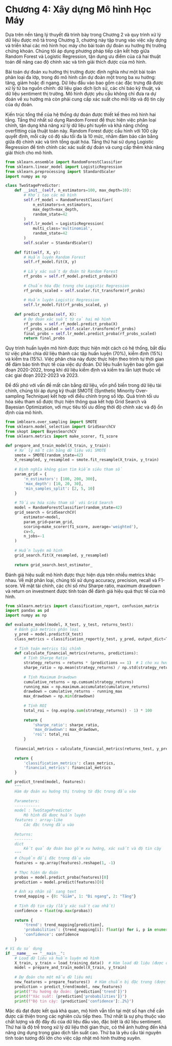 # Chương 4: Xây dựng Mô hình Học Máy

Dựa trên nền tảng lý thuyết đã trình bày trong Chương 2 và quy trình xử lý dữ liệu được mô tả trong Chương 3, chương này tập trung vào việc xây dựng và triển khai các mô hình học máy cho bài toán dự đoán xu hướng thị trường chứng khoán. Chúng tôi áp dụng phương pháp tiếp cận kết hợp giữa Random Forest và Logistic Regression, tận dụng ưu điểm của cả hai thuật toán để nâng cao độ chính xác và tính giải thích được của mô hình.

Bài toán dự đoán xu hướng thị trường được định nghĩa như một bài toán phân loại đa lớp, trong đó mô hình cần dự đoán một trong ba xu hướng: tăng, giảm hoặc đi ngang. Dữ liệu đầu vào bao gồm các đặc trưng đã được xử lý từ ba nguồn chính: dữ liệu giao dịch lịch sử, các chỉ báo kỹ thuật, và dữ liệu sentiment thị trường. Mô hình được yêu cầu không chỉ đưa ra dự đoán về xu hướng mà còn phải cung cấp xác suất cho mỗi lớp và độ tin cậy của dự đoán.

Kiến trúc tổng thể của hệ thống dự đoán được thiết kế theo mô hình hai tầng. Tầng thứ nhất sử dụng Random Forest để thực hiện việc phân loại chính, tận dụng khả năng xử lý dữ liệu phi tuyến và khả năng chống overfitting của thuật toán này. Random Forest được cấu hình với 100 cây quyết định, mỗi cây có độ sâu tối đa là 10 mức, nhằm đảm bảo cân bằng giữa độ chính xác và tính tổng quát hóa. Tầng thứ hai sử dụng Logistic Regression để tinh chỉnh các xác suất dự đoán và cung cấp thêm khả năng giải thích cho mô hình.

```python
from sklearn.ensemble import RandomForestClassifier
from sklearn.linear_model import LogisticRegression
from sklearn.preprocessing import StandardScaler
import numpy as np

class TwoStagePredictor:
    def __init__(self, n_estimators=100, max_depth=10):
        # Khởi tạo các mô hình
        self.rf_model = RandomForestClassifier(
            n_estimators=n_estimators,
            max_depth=max_depth,
            random_state=42
        )
        self.lr_model = LogisticRegression(
            multi_class='multinomial',
            random_state=42
        )
        self.scaler = StandardScaler()
        
    def fit(self, X, y):
        # Huấn luyện Random Forest
        self.rf_model.fit(X, y)
        
        # Lấy xác suất dự đoán từ Random Forest
        rf_probs = self.rf_model.predict_proba(X)
        
        # Chuẩn hóa đặc trưng cho Logistic Regression
        rf_probs_scaled = self.scaler.fit_transform(rf_probs)
        
        # Huấn luyện Logistic Regression
        self.lr_model.fit(rf_probs_scaled, y)
        
    def predict_proba(self, X):
        # Dự đoán xác suất từ cả hai mô hình
        rf_probs = self.rf_model.predict_proba(X)
        rf_probs_scaled = self.scaler.transform(rf_probs)
        final_probs = self.lr_model.predict_proba(rf_probs_scaled)
        return final_probs
```

Quy trình huấn luyện mô hình được thực hiện một cách có hệ thống, bắt đầu từ việc phân chia dữ liệu thành các tập huấn luyện (70%), kiểm định (15%) và kiểm tra (15%). Việc phân chia này được thực hiện theo trình tự thời gian để đảm bảo tính thực tế của việc dự đoán. Dữ liệu huấn luyện bao gồm giai đoạn 2020-2022, trong khi dữ liệu kiểm định và kiểm tra lần lượt thuộc về các giai đoạn 2022-2023 và 2023.

Để đối phó với vấn đề mất cân bằng dữ liệu, vốn phổ biến trong dữ liệu tài chính, chúng tôi áp dụng kỹ thuật SMOTE (Synthetic Minority Over-sampling Technique) kết hợp với điều chỉnh trọng số lớp. Quá trình tối ưu hóa siêu tham số được thực hiện thông qua kết hợp Grid Search và Bayesian Optimization, với mục tiêu tối ưu đồng thời độ chính xác và độ ổn định của mô hình.

```python
from imblearn.over_sampling import SMOTE
from sklearn.model_selection import GridSearchCV
from skopt import BayesSearchCV
from sklearn.metrics import make_scorer, f1_score

def prepare_and_train_model(X_train, y_train):
    # Xử lý mất cân bằng dữ liệu với SMOTE
    smote = SMOTE(random_state=42)
    X_resampled, y_resampled = smote.fit_resample(X_train, y_train)
    
    # Định nghĩa không gian tìm kiếm siêu tham số
    param_grid = {
        'n_estimators': [100, 200, 300],
        'max_depth': [10, 20, 30],
        'min_samples_split': [2, 5, 10]
    }
    
    # Tối ưu hóa siêu tham số với Grid Search
    model = RandomForestClassifier(random_state=42)
    grid_search = GridSearchCV(
        estimator=model,
        param_grid=param_grid,
        scoring=make_scorer(f1_score, average='weighted'),
        cv=5,
        n_jobs=-1
    )
    
    # Huấn luyện mô hình
    grid_search.fit(X_resampled, y_resampled)
    
    return grid_search.best_estimator_
```

Đánh giá hiệu suất mô hình được thực hiện dựa trên nhiều metrics khác nhau. Về mặt phân loại, chúng tôi sử dụng accuracy, precision, recall và F1-score. Về mặt tài chính, các chỉ số như Sharpe ratio, maximum drawdown và return on investment được tính toán để đánh giá hiệu quả thực tế của mô hình.

```python
from sklearn.metrics import classification_report, confusion_matrix
import pandas as pd
import numpy as np

def evaluate_model(model, X_test, y_test, returns_test):
    # Đánh giá metrics phân loại
    y_pred = model.predict(X_test)
    class_metrics = classification_report(y_test, y_pred, output_dict=True)
    
    # Tính toán metrics tài chính
    def calculate_financial_metrics(returns, predictions):
        # Tính Sharpe Ratio
        strategy_returns = returns * (predictions == 1)  # 1 cho xu hướng tăng
        sharpe_ratio = np.mean(strategy_returns) / np.std(strategy_returns) * np.sqrt(252)
        
        # Tính Maximum Drawdown
        cumulative_returns = np.cumsum(strategy_returns)
        running_max = np.maximum.accumulate(cumulative_returns)
        drawdown = cumulative_returns - running_max
        max_drawdown = np.min(drawdown)
        
        # Tính ROI
        total_roi = (np.exp(np.sum(strategy_returns)) - 1) * 100
        
        return {
            'sharpe_ratio': sharpe_ratio,
            'max_drawdown': max_drawdown,
            'roi': total_roi
        }
    
    financial_metrics = calculate_financial_metrics(returns_test, y_pred)
    
    return {
        'classification_metrics': class_metrics,
        'financial_metrics': financial_metrics
    }
```

```python
def predict_trend(model, features):
    """
    Hàm dự đoán xu hướng thị trường từ đặc trưng đầu vào
    
    Parameters:
    -----------
    model : TwoStagePredictor
        Mô hình đã được huấn luyện
    features : array-like
        Các đặc trưng đầu vào
        
    Returns:
    --------
    dict
        Kết quả dự đoán bao gồm xu hướng, xác suất và độ tin cậy
    """
    # Chuyển đổi đặc trưng đầu vào
    features = np.array(features).reshape(1, -1)
    
    # Thực hiện dự đoán
    probas = model.predict_proba(features)[0]
    prediction = model.predict(features)[0]
    
    # Ánh xạ nhãn số sang text
    trend_mapping = {0: "Giảm", 1: "Đi ngang", 2: "Tăng"}
    
    # Tính độ tin cậy (lấy xác suất cao nhất)
    confidence = float(np.max(probas))
    
    return {
        'trend': trend_mapping[prediction],
        'probabilities': {trend_mapping[i]: float(p) for i, p in enumerate(probas)},
        'confidence': confidence
    }

# Ví dụ sử dụng
if __name__ == "__main__":
    # Load dữ liệu và huấn luyện mô hình
    X_train, y_train = load_training_data()  # Hàm load dữ liệu (được định nghĩa ở chương 3)
    model = prepare_and_train_model(X_train, y_train)
    
    # Dự đoán cho một mẫu dữ liệu mới
    new_features = prepare_features()  # Hàm chuẩn bị đặc trưng (được định nghĩa ở chương 3)
    prediction = predict_trend(model, new_features)
    print(f"Xu hướng dự đoán: {prediction['trend']}")
    print(f"Xác suất: {prediction['probabilities']}")
    print(f"Độ tin cậy: {prediction['confidence']:.2%}")
```

Mặc dù đạt được kết quả khả quan, mô hình vẫn tồn tại một số hạn chế cần được cải thiện trong các nghiên cứu tiếp theo. Thứ nhất là sự phụ thuộc vào chất lượng và độ đầy đủ của dữ liệu đầu vào, đặc biệt là dữ liệu sentiment. Thứ hai là độ trễ trong xử lý dữ liệu thời gian thực, có thể ảnh hưởng đến khả năng ứng dụng trong giao dịch tần suất cao. Thứ ba là yêu cầu tài nguyên tính toán tương đối lớn cho việc cập nhật mô hình thường xuyên. 